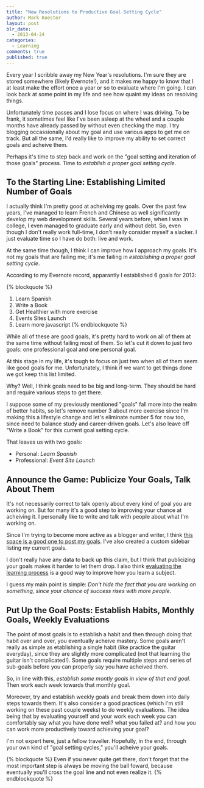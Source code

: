 ```yaml
---
title: "New Resolutions to Productive Goal Setting Cycle"
author: Mark Koester
layout: post
blr_date:
  - 2013-04-24
categories:
  - Learning
comments: true
published: true
---
```


Every year I scribble away my New Year's resolutions. I'm sure they are stored somewhere (likely Evernote!), and it makes me happy to know that I at least make the effort once a year or so to evaluate where I'm going. I can look back at some point in my life and see how quaint my ideas on resolving things. 

Unfortunately time passes and I lose focus on where I was driving. To be frank, it sometimes feel like I've been asleep at the wheel and a couple months have already passed by without even checking the map. I try blogging occassionally about my goal and use various apps to get me on track. But all the same, I'd really like to improve my ability to set correct goals and acheive them. 

Perhaps it's time to step back and work on the "goal setting and iteration of those goals" process. Time to *establish a proper goal setting cycle*. 

<!--more-->

## To the Starting Line: Establishing Limited Number of Goals

I actually think I'm pretty good at acheiving my goals. Over the past few years, I've managed to learn French and Chinese as well significantly develop my web development skills. Several years before, when I was in college, I even managed to graduate early and without debt. So, even though I don't really work full-time, I don't really consider myself a slacker. I just evaluate time so I have do both: live and work. 

At the same time though, I think I can improve how I approach my goals. It's not my goals that are failing me; it's me failing in *establishing a proper goal setting cycle*. 

According to my Evernote record, apparantly I established 6 goals for 2013: 

{% blockquote %}
1. Learn Spanish
2. Write a Book
3. Get Healthier with more exercise
4. Events Sites Launch
5. Learn more javascript
{% endblockquote %}

While all of these are good goals, it's pretty hard to work on all of them at the same time without failing most of them. So let's cut it down to just two goals: one professional goal and one personal goal. 

At this stage in my life, it's tough to focus on just two when all of them seem like good goals for me. Unfortunately, I think if we want to get things done we got keep this list limited. 

Why? Well, I think goals need to be big and long-term. They should be hard and require various steps to get there. 

I suppose some of my previously mentioned "goals" fall more into the realm of better habits, so let's remove number 3 about more exercise since I'm making this a lifestyle change and let's eliminate number 5 for now too, since need to balance study and career-driven goals. Let's also leave off "Write a Book" for this current goal setting cycle. 

That leaves us with two goals:

* Personal: *Learn Spanish*
* Professional: *Event Site Launch*

## Announce the Game: Publicize Your Goals, Talk About Them 

It's not necessarily correct to talk openly about every kind of goal you are working on. But for many it's a good step to improving your chance at acheiving it. I personally like to write and talk with people about what I'm working on. 

Since I'm trying to become more active as a blogger and writer, I think [this space is a good one to post my goals](www.markwk.com/goals). I've also created a custom sidebar listing my current goals. 

I don't really have any data to back up this claim, but I think that publicizing your goals makes it harder to let them drop. I also think [evaluating the learning process](www.markwk.com/category/learning/) is a good way to improve how you learn a subject. 

I guess my main point is simple: *Don't hide the fact that you are working on something, since your chance of success rises with more people*.

## Put Up the Goal Posts: Establish Habits, Monthly Goals, Weekly Evaluations

The point of most goals is to establish a habit and then through doing that habit over and over, you eventually acheive mastery. Some goals aren't really as simple as etablishing a single habit (like practice the guitar everyday), since they are slightly more complicated (not that learning the guitar isn't complicated!). Some goals require multiple steps and series of sub-goals before you can properly say you have acheived them. 

So, in line with this, *establish some montly goals in view of that end goal*. Then work each week towards that monthly goal. 

Moreover, try and establish weekly goals and break them down into daily steps towards them. It's also consider a good practices (which I'm still working on these past couple weeks) to do weekly evaluations. The idea being that by evaluating yourself and your work each week you can comfortably say what you have done well? what you failed at? and how you can work more productively toward achieving your goal?

I'm not expert here, just a fellow traveller. Hopefully, in the end, through your own kind of "goal setting cycles," you'll acheive your goals. 

{% blockquote %}
Even if you never quite get there, don't forget that the most important step is always be moving the ball foward, because eventually you'll cross the goal line and not even realize it. 
{% endblockquote %}